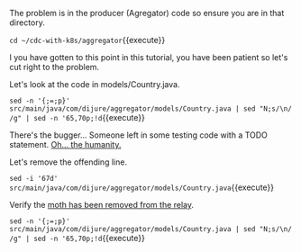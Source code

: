 The problem is in the producer (Agregator) code so ensure you are in that directory.

`cd ~/cdc-with-k8s/aggregator`{{execute}}

I you have gotten to this point in this tutorial, you have been patient so let's cut right to the problem.

Let's look at the code in models/Country.java.

`sed -n '{;=;p}' src/main/java/com/dijure/aggregator/models/Country.java | sed "N;s/\n/ /g" | sed -n '65,70p;!d`{{execute}}

There's the bugger... Someone left in some testing code with a TODO statement. [Oh... the humanity.](https://www.youtube.com/watch?v=kEpLncBG_Nw)

Let's remove the offending line.

`sed -i '67d' src/main/java/com/dijure/aggregator/models/Country.java`{{execute}}

Verify the [moth has been removed from the relay](https://en.wikipedia.org/wiki/Software_bug).

`sed -n '{;=;p}' src/main/java/com/dijure/aggregator/models/Country.java | sed "N;s/\n/ /g" | sed -n '65,70p;!d`{{execute}}

